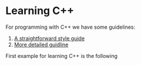 # Learning C++

For programming with C++ we have some guidelines:
1. [A straightforward style guide](https://github.com/Microsoft/AirSim/blob/master/docs/coding_guidelines.md) 
2. [More detailed guidline](https://google.github.io/styleguide/cppguide.html)

First example for learning C++ is the following 
<!--stackedit_data:
eyJoaXN0b3J5IjpbLTExNzU5MDk5ODUsLTEyODAzMDIxOTFdfQ
==
-->